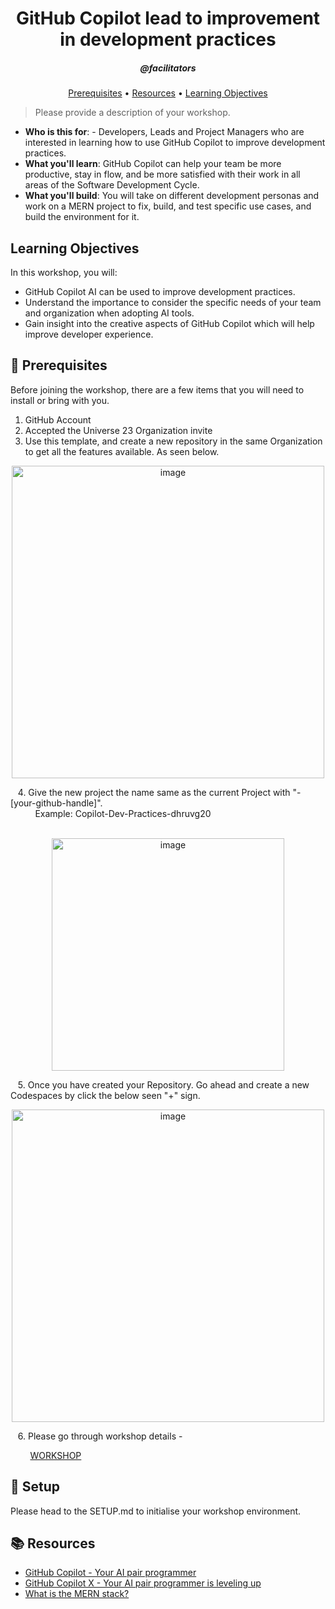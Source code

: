 <h1 align="center">GitHub Copilot lead to improvement in development practices</h1>
<h5 align="center">@facilitators</h3>

<p align="center">
  <a href="#mega-prerequisites">Prerequisites</a> •  
  <a href="#books-resources">Resources</a> •
  <a href="#learning-objectives">Learning Objectives</a>
</p>

> Please provide a description of your workshop.

- **Who is this for**: - Developers, Leads and Project Managers who are interested in learning how to use GitHub Copilot to improve development practices.
- **What you'll learn**: GitHub Copilot can help your team be more productive, stay in flow, and be more satisfied with their work in all areas of the Software Development Cycle. 
- **What you'll build**: You will take on different development personas and work on a MERN project to fix, build, and test specific use cases, and build the environment for it. 

## Learning Objectives

In this workshop, you will:

  - GitHub Copilot AI can be used to improve development practices.
  - Understand the importance to consider the specific needs of your team and organization when adopting AI tools.
  - Gain insight into the creative aspects of GitHub Copilot which will help improve developer experience.

## :mega: Prerequisites
Before joining the workshop, there are a few items that you will need to install or bring with you.
1. GitHub Account
2. Accepted the Universe 23 Organization invite
3. Use this template, and create a new repository in the same Organization to get all the features available. As seen below. 
<p align="center"><img width="500" alt="image" src="https://github.com/dhruvg20-copilot/Copilot-Dev-Practices/assets/20143038/48820676-2f58-4dc9-bbaf-7cb5e0b52536"></p>
&nbsp;&nbsp;&nbsp;4. Give the new project the name same as the current Project with "-[your-github-handle]". 
<br/>&nbsp;&nbsp;&nbsp;&nbsp;&nbsp;&nbsp;&nbsp;&nbsp;&nbsp;&nbsp;Example: Copilot-Dev-Practices-dhruvg20
<br/><br/><p align="center"><img width="372" alt="image" src="https://github.com/dhruvg20-copilot/Copilot-Dev-Practices/assets/20143038/455275ab-a6dc-48b2-b31d-70bc704861b9"></p>
&nbsp;&nbsp;&nbsp;5. Once you have created your Repository. Go ahead and create a new Codespaces by click the below seen "+" sign.
<p align="center"><img width="500" alt="image" src="https://github.com/dhruvg20-copilot/Copilot-Dev-Practices/assets/20143038/f9c15e9f-4b68-4589-8b3b-92510a4b37ed"></p>
&nbsp;&nbsp;&nbsp;6. Please go through workshop details -

&nbsp;&nbsp;&nbsp;&nbsp;&nbsp;&nbsp;&nbsp; [WORKSHOP](./WORKSHOP.md)

## :construction: Setup
Please head to the SETUP.md to initialise your workshop environment.

## :books: Resources
- [GitHub Copilot - Your AI pair programmer](https://github.com/features/copilot)
- [GitHub Copilot X - Your AI pair programmer is leveling up](https://github.com/features/preview/copilot-x)
- [What is the MERN stack?](https://www.mongodb.com/mern-stack)
